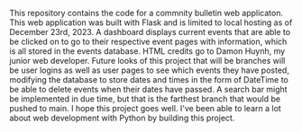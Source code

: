This repository contains the code for a commnity bulletin web applicaton. This web application was built with 
Flask and is limited to local hosting as of December 23rd, 2023. A dashboard displays current events that are
able to be clicked on to go to their respective event pages with information, which is all stored in the events
database. HTML credits go to Damon Huynh, my junior web developer. Future looks of this project that will be branches
will be user logins as well as user pages to see which events they have posted, modifying the database to store 
dates and times in the form of DateTime to be able to delete events when their dates have passed. A search bar 
might be implemented in due time, but that is the farthest branch that would be pushed to main. I hope this project
goes well. I've been able to learn a lot about web development with Python by building this project.
